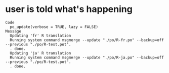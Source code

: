 # user is told what's happening

    Code
      po_update(verbose = TRUE, lazy = FALSE)
    Message
      Updating 'fr' R translation
      Running system command msgmerge --update "./po/R-fr.po" --backup=off --previous "./po/R-test.pot".
      . done.
      Updating 'ja' R translation
      Running system command msgmerge --update "./po/R-ja.po" --backup=off --previous "./po/R-test.pot".
      . done.


